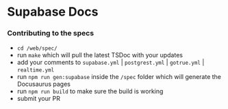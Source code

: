 # Supabase Docs

### Contributing to the specs

- `cd /web/spec/`
- run `make` which will pull the latest TSDoc with your updates
- add your comments to `supabase.yml` | `postgrest.yml` | `gotrue.yml` | `realtime.yml`
- run `npm run gen:supabase` inside the `/spec` folder which will generate the Docusaurus pages
- run `npm run build` to make sure the build is working
- submit your PR
